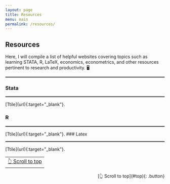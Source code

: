 ```yaml
---
layout: page
title: Resources
menu: main
permalink: /resources/
---
```

<a name="top"></a>
## Resources
Here, I will compile a list of helpful websites covering topics such as learning STATA, R, LaTeX, economics, econometrics, and other resources pertinent to research and productivity. 🖥️

<hr style="border:.25px solid grey">

### Stata
<hr style="border:.25px solid grey">
 [Ttile](url){:target="_blank"}.

### R
<hr style="border:.25px solid grey">
 [Ttile](url){:target="_blank"}.
### Latex
<hr style="border:.25px solid grey">
 [Ttile](url){:target="_blank"}.

<div align="right">
<table><td>
<a href="#top">👆 Scroll to top</a>
</td></table>
</div>
<div align="right">
[👆 Scroll to top](#top){: .button}
</div>
